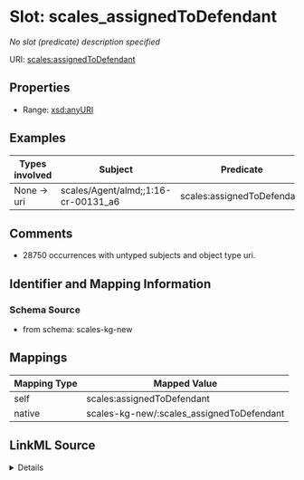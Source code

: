 

# Slot: scales_assignedToDefendant


_No slot (predicate) description specified_





URI: [scales:assignedToDefendant](http://schemas.scales-okn.org/rdf/scales#assignedToDefendant)



<!-- no inheritance hierarchy -->








## Properties

* Range: [xsd:anyURI](xsd:anyURI)






## Examples

| Types involved | Subject | Predicate | Object |
| --- | --- | --- | --- |
| None → uri | scales/Agent/almd;;1:16-cr-00131_a6 | scales:assignedToDefendant | scales/Agent/almd;;1:16-cr-00131_a1 |


## Comments

* 28750 occurrences with untyped subjects and object type uri.

## Identifier and Mapping Information







### Schema Source


* from schema: scales-kg-new




## Mappings

| Mapping Type | Mapped Value |
| ---  | ---  |
| self | scales:assignedToDefendant |
| native | scales-kg-new/:scales_assignedToDefendant |




## LinkML Source

<details>

```yaml
name: scales_assignedToDefendant
description: No slot (predicate) description specified
comments:
- 28750 occurrences with untyped subjects and object type uri.
examples:
- description: None → uri
  object:
    example_object: scales/Agent/almd;;1:16-cr-00131_a1
    example_object_type: uri
    example_predicate: scales:assignedToDefendant
    example_subject: scales/Agent/almd;;1:16-cr-00131_a6
    example_subject_type: None
from_schema: scales-kg-new
rank: 1000
slot_uri: scales:assignedToDefendant
alias: scales_assignedToDefendant
range: uri

```
</details>